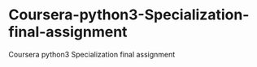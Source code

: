 # Coursera-python3-Specialization-final-assignment
Coursera python3 Specialization final assignment
